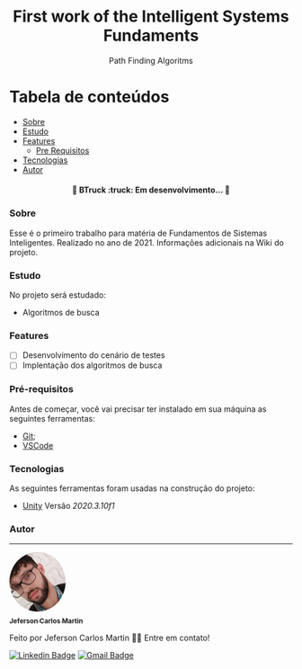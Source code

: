 <h1 align="center">First work of the Intelligent Systems Fundaments</h1>
<p align="center">Path Finding Algoritms</p>

Tabela de conteúdos
=================
<!--ts-->
   * [Sobre](#sobre)
   * [Estudo](#estudo)
   * [Features](#features)
      * [Pre Requisitos](#pré-requisitos)
   * [Tecnologias](#tecnologias)
   * [Autor](#autor)
<!--te-->

<h4 align="center"> 
	🚧  BTruck :truck: Em desenvolvimento...  🚧
</h4>

### Sobre

Esse é o primeiro trabalho para matéria de Fundamentos de Sistemas Inteligentes. Realizado no ano de 2021.
Informações adicionais na Wiki do projeto.

### Estudo

No projeto será estudado:
- Algoritmos de busca

### Features

- [ ] Desenvolvimento do cenário de testes
- [ ] Implentação dos algoritmos de busca

### Pré-requisitos

Antes de começar, você vai precisar ter instalado em sua máquina as seguintes ferramentas:<br>
- [Git](https://git-scm.com);<br>
- [VSCode](https://code.visualstudio.com/)

### Tecnologias

As seguintes ferramentas foram usadas na construção do projeto:

- [Unity](https://unity.com) Versão *2020.3.10f1*

### Autor
---

<a href="https://www.linkedin.com/in/jefcmn/">
 <img style="border-radius: 50%;" src="./github/photo.jpeg" width="100px;" alt=""/>
 <br />
 <sub><b>Jeferson Carlos Martin</b></sub></a> <a href="https://www.linkedin.com/in/jefcmn/" title="LinkedIn"></a>


Feito por Jeferson Carlos Martin 👋🏽 Entre em contato!

[![Linkedin Badge](https://img.shields.io/badge/-Jefersoncmn-blue?style=flat-square&logo=Linkedin&logoColor=white&link=https://www.linkedin.com/in/jefcmn/)](https://www.linkedin.com/in/jefcmn/) 
[![Gmail Badge](https://img.shields.io/badge/-jefersoncmnn@gmail.com-c14438?style=flat-square&logo=Gmail&logoColor=white&link=mailto:tgmarinho@gmail.com)](mailto:jefersoncmnn@gmail.com)


